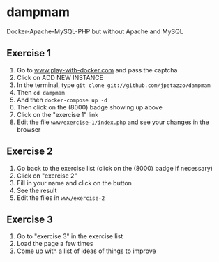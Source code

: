 # dampmam

Docker-Apache-MySQL-PHP but without Apache and MySQL

## Exercise 1

1. Go to www.play-with-docker.com and pass the captcha
2. Click on ADD NEW INSTANCE
3. In the terminal, type `git clone git://github.com/jpetazzo/dampmam`
4. Then `cd dampmam`
5. And then `docker-compose up -d`
6. Then click on the (8000) badge showing up above
7. Click on the "exercise 1" link
8. Edit the file `www/exercise-1/index.php` and see your changes in the browser

## Exercise 2

1. Go back to the exercise list (click on the (8000) badge if necessary)
2. Click on "exercise 2"
3. Fill in your name and click on the button
4. See the result
5. Edit the files in `www/exercise-2`

## Exercise 3

1. Go to "exercise 3" in the exercise list
2. Load the page a few times
3. Come up with a list of ideas of things to improve

